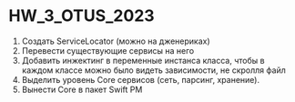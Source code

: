 # HW_3_OTUS_2023
1. Создать ServiceLocator (можно на дженериках)
2. Перевести существующие сервисы на него
3. Добавить инжектинг в переменные инстанса класса, чтобы в каждом классе можно было видеть зависимости, не скролля файл
4. Выделить уровень Core сервисов (сеть, парсинг, хранение).
5. Вынести Core в пакет Swift PM
